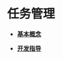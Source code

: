 # 任务管理<a name="ZH-CN_TOPIC_0000001124066565"></a>

-   **[基本概念](kernel-lite-mini-basic-task-basic.md)**  

-   **[开发指导](kernel-lite-mini-basic-task-guide.md)**  


